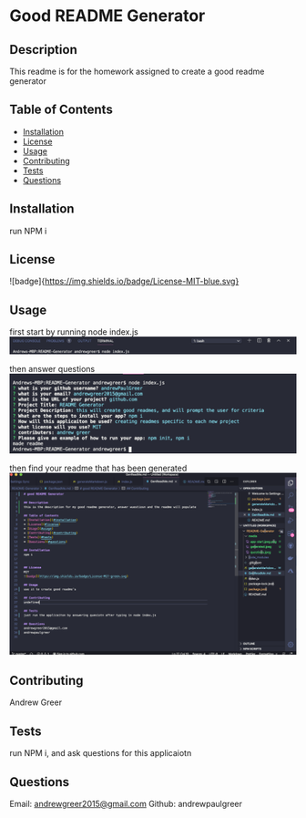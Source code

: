 # Good README Generator


## Description
This readme is for the homework assigned to create a good readme generator

## Table of Contents
* [Installation](#installation)
* [License](#license)
* [Usage](#usage)
* [Contributing](#contributing)
* [Tests](#tests)
* [Questions](#questions)



## Installation
run NPM i

## License
![badge]{https://img.shields.io/badge/License-MIT-blue.svg}

## Usage
first start by running node index.js
![Getting Started](./media/app-start.jpeg)

then answer questions
![Getting Started](./media/questions.jpeg)

then find your readme that has been generated
![Getting Started](./media/generated.jpeg)

## Contributing
Andrew Greer

## Tests 
run NPM i, and ask questions for this applicaiotn

## Questions
Email: andrewgreer2015@gmail.com
Github: andrewpaulgreer

